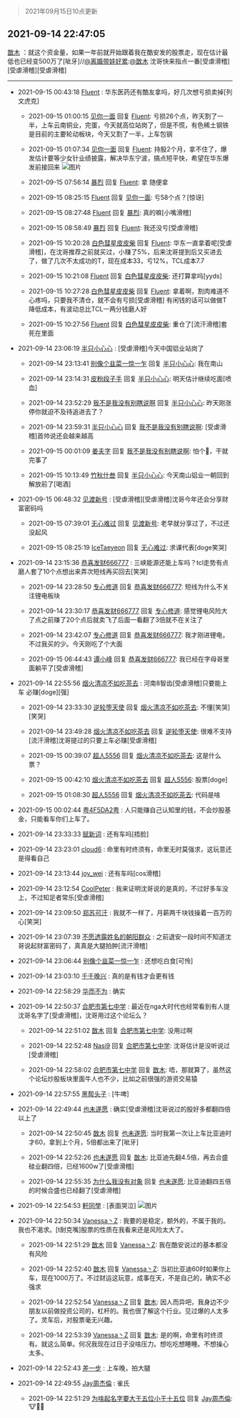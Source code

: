 > 2021年09月15日10点更新
<link rel="stylesheet" href="https://cdn.jsdelivr.net/gh/taotie6/sampleJSON@main/css/photo_show.css">
<meta name="referrer" content="no-referrer" />


 ## 2021-09-14 22:47:05 

 [㪚木](https://www.coolapk.com/feed/29987063?shareKey=MDk4MjFkOTRkMjE4NjE0MGI4ZjY~) ：就这个资金量，如果一年前就开始跟着我在酷安发的股票走，现在估计最低也已经变500万了[呲牙]//<a class="feed-link-uname" href="/u/离婚带娃好累">@离婚带娃好累</a>:<a class="feed-link-uname" href="/u/㪚木">@㪚木</a> 沈哥快来指点一番[受虐滑稽][受虐滑稽][受虐滑稽] 

<div class="album">
</div>

 ------- 

- 2021-09-15 00:43:18 [Fluent](uid=2150214) : 华东医药还有酷友拿吗，好几次想亏损卖掉[列文虎克] 

    - 2021-09-15 01:00:15 [见你一面](uid=598942) 回复 [Fluent](uid=2150214): 亏损26个点，昨天割了一半，上车云南铜业，完蛋，今天就高位站岗了，但是不慌，有色稀土钢铁是目前的主要轮动板块，今天又割了一半，上车包钢 

    - 2021-09-15 01:07:34 [见你一面](uid=598942) 回复 [Fluent](uid=2150214): 持股2个月，拿不住了，爆发估计要等少女针业绩披露，解决华东宁波，搞点短平快，希望在华东爆发前接回来 ![图片](https://image.coolapk.com/feed/2021/0915/01/598942_e9f6f4cc_9253_5861@2495x3322.jpeg)

    - 2021-09-15 07:56:14 [暴烈](uid=3307053) 回复 [Fluent](uid=2150214): 拿 随便拿 

    - 2021-09-15 08:25:15 [Fluent](uid=2150214) 回复 [见你一面](uid=598942): 亏58个点？[惊讶] 

    - 2021-09-15 08:27:48 [Fluent](uid=2150214) 回复 [暴烈](uid=3307053): 真的嘛[小嘴滑稽] 

    - 2021-09-15 08:58:49 [暴烈](uid=3307053) 回复 [Fluent](uid=2150214): 我还没亏[受虐滑稽] 

    - 2021-09-15 10:20:28 [白色彗星皮皮柴](uid=1997967) 回复 [Fluent](uid=2150214): 华东一直拿着呢[受虐滑稽]，在沈哥推荐之前就买过，小赚了5%，后来沈哥提到后又买进去了，做了几次不太成功的T，现在成本33，亏12%，TCL成本7.7 

    - 2021-09-15 10:21:08 [Fluent](uid=2150214) 回复 [白色彗星皮皮柴](uid=1997967): 还打算拿吗[yyds] 

    - 2021-09-15 10:27:28 [白色彗星皮皮柴](uid=1997967) 回复 [Fluent](uid=2150214): 拿着啊，割肉难道不心疼吗，只要我不清仓，就不会有亏损[受虐滑稽]
有闲钱的话可以做做T降低成本，有波动总比TCL一两分钱磨人好 

    - 2021-09-15 10:27:56 [Fluent](uid=2150214) 回复 [白色彗星皮皮柴](uid=1997967): 重仓了[流汗滑稽]套死在里面 

- 2021-09-14 23:06:19 [半只小心心](uid=1559932) : [受虐滑稽]今天中国铝业站岗了 

    - 2021-09-14 23:13:41 [别像个韭菜一惊一乍](uid=824256) 回复 [半只小心心](uid=1559932): 我在南山 

    - 2021-09-14 23:14:31 [皮粉段子手](uid=884077) 回复 [半只小心心](uid=1559932): 明天估计继续吃面[喷血] 

    - 2021-09-14 23:52:29 [我不是我没有别瞎说啊](uid=2231912) 回复 [半只小心心](uid=1559932): 昨天刚涨停你就迫不及待追进去了？ 

    - 2021-09-14 23:59:31 [半只小心心](uid=1559932) 回复 [我不是我没有别瞎说啊](uid=2231912): [受虐滑稽]首帅说还会越来越高 

    - 2021-09-15 00:01:09 [姜夫字](uid=2347706) 回复 [我不是我没有别瞎说啊](uid=2231912): 怕个🔨，干就完事了 

    - 2021-09-15 10:13:49 [竹秋什叁](uid=2319428) 回复 [半只小心心](uid=1559932): 今天南山铝业一朝回到解放前了[喝酒] 

- 2021-09-15 06:48:32 [见渡新号](uid=868957) : [受虐滑稽][受虐滑稽]沈哥今年还会分享财富密码吗 

    - 2021-09-15 07:39:01 [无心难过](uid=3681127) 回复 [见渡新号](uid=868957): 老早就分享过了，不过还没起风 

    - 2021-09-15 08:25:19 [IceTaeyeon](uid=2789926) 回复 [无心难过](uid=3681127): 求课代表[doge笑哭] 

- 2021-09-14 23:15:36 [恭喜发财666777](uid=3521469) : 三峡能源还能上车吗？tcl走势有点磨人套了10个点想出来弄次短线再买回去[笑哭] 

    - 2021-09-14 23:28:50 [专心修道](uid=3218687) 回复 [恭喜发财666777](uid=3521469): 短线为什么不关注锂电板块 

    - 2021-09-14 23:30:17 [恭喜发财666777](uid=3521469) 回复 [专心修道](uid=3218687): 感觉锂电风险大了点之前赚了20个点后就卖飞了后面一看翻了3倍就不在关注了 

    - 2021-09-14 23:42:07 [专心修道](uid=3218687) 回复 [恭喜发财666777](uid=3521469): 我才刚进锂电，不过我买的少。今天刚吃了个大面 

    - 2021-09-15 06:44:43 [谭小峰](uid=2924176) 回复 [恭喜发财666777](uid=3521469): 我已经在字母哥里面躺平了[受虐滑稽] 

- 2021-09-14 22:55:56 [烟火清凉不如吃茶去](uid=4279524) : 河南8智齿[受虐滑稽]只要能上车 必赚[doge][强] 

    - 2021-09-14 23:33:30 [逆轮堕天使](uid=407400) 回复 [烟火清凉不如吃茶去](uid=4279524): 不懂[笑哭][笑哭] 

    - 2021-09-14 23:49:28 [烟火清凉不如吃茶去](uid=4279524) 回复 [逆轮堕天使](uid=407400): 很难不支持[流汗滑稽]沈哥提过的只要上车必赚[受虐滑稽] 

    - 2021-09-15 00:39:07 [超人5556](uid=1860197) 回复 [烟火清凉不如吃茶去](uid=4279524): 这是什么票？ 

    - 2021-09-15 00:42:10 [烟火清凉不如吃茶去](uid=4279524) 回复 [超人5556](uid=1860197): 股票[doge] 

    - 2021-09-15 01:08:30 [超人5556](uid=1860197) 回复 [烟火清凉不如吃茶去](uid=4279524): 代码是啥 

- 2021-09-15 00:02:44 [粤4F5DA2粤](uid=983185) : 人只能赚自己认知里的钱，不会炒股基金，只能看车你们上车了。 

- 2021-09-14 23:33:33 [赋新词](uid=1696967) : 还有车吗[捂脸] 

- 2021-09-14 23:23:01 [cloud6](uid=852635) : 命里有时终须有，命里无时莫强求，这玩意还是得看自己 

- 2021-09-14 23:13:44 [joy_wei](uid=1932840) : 还有车吗[cos滑稽] 

- 2021-09-14 23:12:54 [CoolPeter](uid=1437066) : 我来证明沈哥说的是真的，不过好多车没上，不过知足者常乐[受虐滑稽] 

- 2021-09-14 23:09:50 [郑苏可汗](uid=678781) : 我就不一样了，月薪两千块钱操着一百万的心[笑哭] 

- 2021-09-14 23:07:39 [不愿透露姓名的朝阳群众](uid=2170943) : 之前退安一段时间不知道沈哥说起财富密码了，真真是大腿拍肿[流汗滑稽] 

- 2021-09-14 23:06:44 [别像个韭菜一惊一乍](uid=824256) : 还想吃白食[可怜] 

- 2021-09-14 23:03:10 [千千晚兴](uid=2447077) : 真的是有钱才会更有钱 

- 2021-09-14 22:58:29 [华而不为](uid=1212555) : 确实 

- 2021-09-14 22:50:37 [合肥市第七中学](uid=3597151) : 最近在nga大时代也经常看到有人提沈哥名字了[受虐滑稽]，沈哥用过这个论坛么？ 

    - 2021-09-14 22:51:02 [㪚木](uid=1081091) 回复 [合肥市第七中学](uid=3597151): 没用过啊 

    - 2021-09-14 22:52:48 [Nasi9](uid=2003986) 回复 [合肥市第七中学](uid=3597151): 沈哥估计是没听说过[受虐滑稽] 

    - 2021-09-14 22:58:02 [合肥市第七中学](uid=3597151) 回复 [㪚木](uid=1081091): 唔，那就算了，虽然这个论坛炒股板块里面牛人也不少，比如之前很强的游资交易猿 

- 2021-09-14 22:57:55 [黑帮头子](uid=2838832) : [牛啤] 

- 2021-09-14 22:49:44 [也未遂愿](uid=3056500) : 确实[受虐滑稽]沈哥说过的股好多都翻四倍以上了 

    - 2021-09-14 22:50:45 [㪚木](uid=1081091) 回复 [也未遂愿](uid=3056500): 当时我第一次让上车比亚迪时才60，拿到上个月，5倍都出来了[呲牙] 

    - 2021-09-14 22:52:26 [也未遂愿](uid=3056500) 回复 [㪚木](uid=1081091): 比亚迪先翻4.5倍，再去合盛硅业翻四倍，已经1600w了[受虐滑稽] 

    - 2021-09-14 22:55:35 [为什么我没有对象](uid=2236988) 回复 [也未遂愿](uid=3056500): 比亚迪翻四五倍的时候合盛也已经翻了[受虐滑稽] 

- 2021-09-14 22:54:53 [軒同學](uid=882039) : [表面哭泣] ![图片](https://image.coolapk.com/feed/2021/0914/22/882039_0d6ad45a_1291_4639@1080x1424.jpeg)

- 2021-09-14 22:50:34 [Vanessa丶Z](uid=3012420) : 我要的是稳定，额外的，不属于我的。我也不渴求。[t耐克嘴]股票的性质在我看来还是风险太大了。 

    - 2021-09-14 22:51:29 [㪚木](uid=1081091) 回复 [Vanessa丶Z](uid=3012420): 我在酷安说过的基本都没有风险 

    - 2021-09-14 22:52:40 [㪚木](uid=1081091) 回复 [Vanessa丶Z](uid=3012420): 当初比亚迪60时如果你上车，现在1000万了。不过财运这玩意，成事在天，不是自己的，确实不必强求 

    - 2021-09-14 22:52:54 [Vanessa丶Z](uid=3012420) 回复 [㪚木](uid=1081091): 因人而异吧，我身边不少朋友以前做投资公司的，杠杆的。我也很了解这个行业。见过爆的人太多了。灵车后，对股票毫无兴趣。 

    - 2021-09-14 22:53:39 [Vanessa丶Z](uid=3012420) 回复 [㪚木](uid=1081091): 是的啊，命里有时终须有。就这么简单。何况我现在过日子没啥压力。想吃吃想睡睡。不想操心太多。 

- 2021-09-14 22:52:43 [差一步](uid=1514959) : 上车晚，拍大腿 

- 2021-09-14 22:49:55 [Jay周杰倫](uid=1010273) : 雀氏 

    - 2021-09-14 22:51:29 [为啥起名字要大于五位小于十五位](uid=3435660) 回复 [Jay周杰倫](uid=1010273): 🐮👃🏻 

